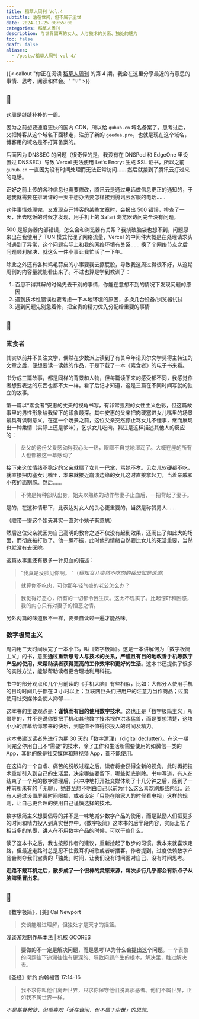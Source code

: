 ```yaml
---
title: 稻草人周刊 Vol.4
subtitle: 活在世间，但不属于尘世
date: 2024-11-25 08:55:00
categories: 稻草人周刊
description: 与世界偏离的女人、人与技术的关系、独处的魅力
toc: false
draft: false
aliases:
  - /posts/稻草人周刊-vol-4/
---
```


{{< callout "你正在阅读 [稻草人周刊](/categories/稻草人周刊/) 的第 4 期，我会在这里分享最近的有意思的事情、思考、阅读和体会。" "💡" >}}

<!--more-->

## 🏃

这周是缝缝补补的一周。

因为之前想要速度更快的国内 CDN，所以给 `guhub.cn` 域名备案了。思考过后，又把博客从这个域名下面移走，注册了新的 `geedea.pro`，也就是现在这个域名，博客用的域名是不打算备案的。

后面因为 DNSSEC 的问题（很奇怪的是，我没有在 DNSPod 和 EdgeOne 里设置过 DNSSEC）导致 Vercel 无法使用 Let’s Encryt 生成 SSL 证书，所以之前 `guhub.cn` 一直因为没有时间处理而无法正常访问…… 然后就接到了腾讯云打过来的电话。

正好之前上传的各种信息也需要修改，腾讯云是通过电话做信息更正的通知的，于是我就需要在排满课的一天中想办法要怎样接到腾讯云客服的电话……

这件事情处理完，又发现点开博客的某些文章时，会报出 500 错误，排查了一天，出去吃饭的时候才发现，用手机上的 Safari 浏览器访问完全没有问题。

500 是服务器内部错误，怎么会和浏览器有关系？我挠破脑袋也想不到，问题原来出在我使用了 TUN 模式代理了网络流量，Vercel 的中间件大概是在处理请求头时遇到了异常，这个问题实际上和我的网络环境有关系…… 换了个网络节点之后问题顺利解决，就这么一件小事让我忙活了一下午。

除此之外还有各种鸡毛蒜皮的小事要我去擦屁股，导致我这周过得很不好，从这期周刊的内容量就能看出来了。不过也算是学到教训了：

1. 百思不得其解的时候先去干别的事情，你能在意想不到的情况下发现问题的原因
2. 遇到技术性错误也要考虑一下本地环境的原因，多换几台设备/浏览器试试
3. 遇到问题先别急着修，把宝贵的精力优先分配给重要的事情

## 🤔

### 素食者

其实以前并不关注文学，偶然在少数派上读到了有关今年诺贝尔文学奖得主韩江的文章之后，便想要读一读她的作品，于是下载了一本《素食者》的电子书来看。

书分成三篇故事，都是同样的背景和人物，但每篇读下来的感受都不同，我感觉作者想要表达的东西也都不太一样。看了后记才知道，这是三篇在不同时间写就的独立的故事。

第一篇以“素食者”安惠的丈夫的视角书写，有非常强烈的女性主义色彩，但这篇故事里的男性形象给我留下的印象最深。其中安惠的父亲把肉硬塞进女儿嘴里的场景最具有讽刺意义。在这一个场景之前，这位父亲突然停止骂女儿不懂事，继而展现出一种柔情（实际上还是爹味），乞求女儿吃肉。韩江是这样描述其他人的反应的：

> 岳父的这份父爱感动得我心头一热，眼眶不自觉地湿润了。大概在座的所有人也都被这一幕感动了

接下来这位情绪不稳定的父亲就扇了女儿一巴掌，骂她不孝。见女儿软硬都不吃，就直接把肉塞女儿嘴里，本来就接近崩溃边缘的女儿这时直接拿起刀，当着亲戚和小孩的面割腕。然后……

> 不愧是特种部队出身，姐夫以熟练的动作帮妻子止血后，一把背起了妻子。

是的，在这种情形下，比表达对女人的关心更重要的，当然是称赞男人……

（顺带一提这个姐夫其实一直对小姨子有意思）

然后这位父亲就因为自己高明的教育之道不仅没有起到效果，还闹出了如此大的场面，而彻底被打败了。他一蹶不振，此时他的情绪自然要比女儿的死活重要，当然也就没有去医院。

这篇故事里还有很多一针见血的描述：

> “我真是没脸见你啊。 ”（*得知女儿突然不吃肉的岳母如是说道*）

> 就算你不吃肉，可你那年轻气盛的老公怎么办？

> 我觉得好恶心，所有的一切都令我生厌。这太不现实了。比起惊吓和困惑，我的内心只有对妻子的憎恶之情。

另外两篇的味道很不一样，要亲自读过一遍才能品味。

### 数字极简主义

周内用三天时间读完了一本小书，叫《数字极简》。这是一本讲解何为「数字极简主义」的书，意图**通过重新思考人与技术的关系，严谨且有目的地改善手机等数字产品的使用，来帮助读者获得更高的工作效率和更好的生活**。这本书还提供了很多的实践方法，能够帮助读者更合理地利用科技。

书中的部分观点和几个月前读的《手机大脑》有些相似，比如：大部分人使用手机的日均时间几乎都在 3 小时以上；互联网巨头们把用户的注意力当作商品；过度使用社交媒体会使人抑郁……

这本书的主要观点是：**谨慎而有目的使用数字技术**。这也正是「数字极简主义」所倡导的，并不是说你要把手机和其他数字技术视作洪水猛兽，而是要想清楚，这块小小的屏幕给你带来的快乐，到底值不值得你投入的时间及精力。

这本书建议读者先进行为期 30 天的「数字清理」（digital declutter）。在这一期间完全停用自己不“需要”的技术，除了工作和生活所需要使用的如微信一类的 App，其他的像是社交媒体和短视频 App，都不能使用。

在这样的一个自虐、痛苦的脱敏过程之后，读者将会获得全新的视角，此时再把技术重新引入到自己的生活里，决定哪些要留下，哪些彻底删除。书中写道，有人在结束了一个月的数字清理后，兴冲冲地打开社交媒体刷了十几分钟之后，感到了一种前所未有的「无聊」，她甚至想不明白自己以前为什么这么喜欢刷那些内容。还有人通过设置屏幕时间限额，或者设定「只能在陪家人的时候看电视」这样的规则，让自己更合理的使用自己谨慎选择的技术。

数字极简主义想要倡导的并不是一味地减少数字产品的使用，而是鼓励人们把更多的时间和精力投入到真实世界中。《数字极简》这本书的后半段内容，实际上花了相当多的笔墨，讲人在不用数字产品的时候，可以干些什么。

读了这本书之后，我也按照作者的建议，重新捡起了散步的习惯。我本来就喜欢走路，但最近走路时总是忍不住戴耳机听歌或者听播客。作者提到，过度依赖数字产品会剥夺我们宝贵的「独处」时间，让我们没有时间面对自己、没有时间思考。

**走路不戴耳机之后，散步成了一个很棒的灵感来源，每次步行几乎都会有新点子从脑海里冒出来**。

## 📒

《数字极简》，[美] Cal Newport

> 交谈能增进理解，但独处才是天才的摇篮。

 [浅谈游戏制作基本法 | 机核 GCORES](https://www.gcores.com/articles/190092)

> **要做的不一定是解决问题，而是思考TA为什么会提出这个问题**。一个表象的问题往下追溯往往有更深的、导致问题产生的根本。解决里，胜过解决表。

《圣经》新约 约翰福音 17:14-16

> 我不求你叫他们离开世界，只求你保守他们脱离那恶者。他们不属世界，正如我不属世界一样。

*不是基督教徒，但很喜欢「活在世间，但不属于尘世」的思想*。

